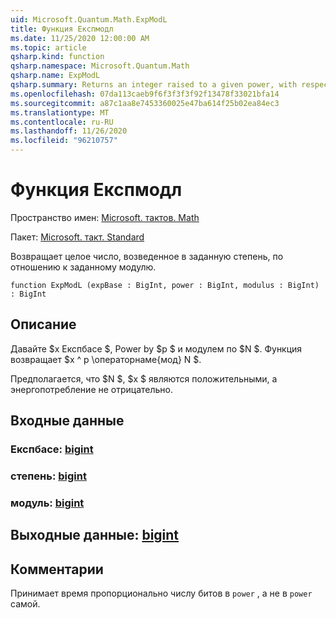 ```yaml
---
uid: Microsoft.Quantum.Math.ExpModL
title: Функция Експмодл
ms.date: 11/25/2020 12:00:00 AM
ms.topic: article
qsharp.kind: function
qsharp.namespace: Microsoft.Quantum.Math
qsharp.name: ExpModL
qsharp.summary: Returns an integer raised to a given power, with respect to a given modulus.
ms.openlocfilehash: 07da113caeb9f6f3f3f3f92f13478f33021bfa14
ms.sourcegitcommit: a87c1aa8e7453360025e47ba614f25b02ea84ec3
ms.translationtype: MT
ms.contentlocale: ru-RU
ms.lasthandoff: 11/26/2020
ms.locfileid: "96210757"
---
```

# <a name="expmodl-function"></a>Функция Експмодл

Пространство имен: [Microsoft. тактов. Math](xref:Microsoft.Quantum.Math)

Пакет: [Microsoft. такт. Standard](https://nuget.org/packages/Microsoft.Quantum.Standard)


Возвращает целое число, возведенное в заданную степень, по отношению к заданному модулю.

```qsharp
function ExpModL (expBase : BigInt, power : BigInt, modulus : BigInt) : BigInt
```


## <a name="description"></a>Описание

Давайте $x Експбасе $, Power by $p $ и модулем по $N $.
Функция возвращает $x ^ p \операторнаме{мод} N $.

Предполагается, что $N $, $x $ являются положительными, а энергопотребление не отрицательно.

## <a name="input"></a>Входные данные

### <a name="expbase--bigint"></a>Експбасе: [bigint](xref:microsoft.quantum.lang-ref.bigint)




### <a name="power--bigint"></a>степень: [bigint](xref:microsoft.quantum.lang-ref.bigint)




### <a name="modulus--bigint"></a>модуль: [bigint](xref:microsoft.quantum.lang-ref.bigint)





## <a name="output--bigint"></a>Выходные данные: [bigint](xref:microsoft.quantum.lang-ref.bigint)



## <a name="remarks"></a>Комментарии

Принимает время пропорционально числу битов в `power` , а не в `power` самой.